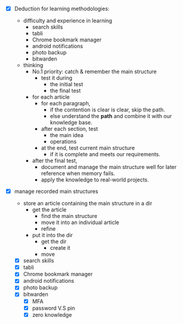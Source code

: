 - [x] Deduction for learning methodologies: 
	- difficulty and experience in learning
		- search skills
		- tabli
		- Chrome bookmark manager
		- android notifications
		- photo backup
		- bitwarden
	- thinking
		- No.1 priority: catch & remember the main structure
			- test it during
				- the initial test 
				- the final test
		- for each article
			- for each paragraph, 
				- if the contention is clear is clear, skip the path.
				- else understand the **path** and combine it with our knowledge base.
			- after each section, test
				- the main idea
				- operations
			- at the end, test current main structure
				- if it is complete and meets our requirements.
		- after the final test, 
			- document and manage the main structure well for later reference when memory fails. 
			- apply the knowledge to real-world projects.

- [x] manage recorded main structures
	- store an article containing the main structure in a dir
		- get the article
			- find the main structure
			- move it into an individual article
			- refine 
		- put it into the dir
			- get the dir	
				- create it
			- move 
	- [x] search skills
	- [x] tabli
	- [x] Chrome bookmark manager
	- [x] android notifications
	- [x] photo backup
	- [x] bitwarden
		- [x] MFA
		- [x] password V.S pin
		- [x] zero knowledge
<!--stackedit_data:
eyJoaXN0b3J5IjpbNjYzOTM3Nzg0XX0=
-->